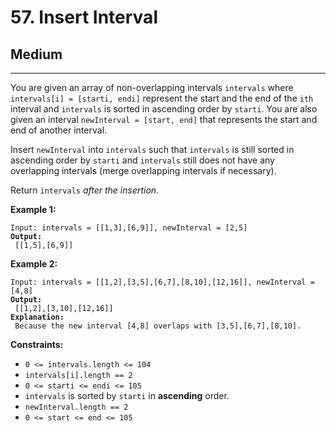 # 57. Insert Interval

## Medium

***

You are given an array of non-overlapping intervals `intervals` where `intervals[i] = [starti, endi]` represent the start and the end of the `ith` interval and `intervals` is sorted in ascending order by `starti`. You are also given an interval `newInterval = [start, end]` that represents the start and end of another interval.

Insert `newInterval` into `intervals` such that `intervals` is still sorted in ascending order by `starti` and `intervals` still does not have any overlapping intervals (merge overlapping intervals if necessary).

Return `intervals` _after the insertion_.

&#x20;

**Example 1:**

<pre><code>Input: intervals = [[1,3],[6,9]], newInterval = [2,5]
<strong>Output:
</strong> [[1,5],[6,9]]</code></pre>

**Example 2:**

<pre><code>Input: intervals = [[1,2],[3,5],[6,7],[8,10],[12,16]], newInterval = [4,8]
<strong>Output:
</strong> [[1,2],[3,10],[12,16]]
<strong>Explanation:
</strong> Because the new interval [4,8] overlaps with [3,5],[6,7],[8,10].</code></pre>

&#x20;

**Constraints:**

* `0 <= intervals.length <= 104`
* `intervals[i].length == 2`
* `0 <= starti <= endi <= 105`
* `intervals` is sorted by `starti` in **ascending** order.
* `newInterval.length == 2`
* `0 <= start <= end <= 105`

